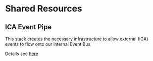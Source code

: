 # Shared Resources

## ICA Event Pipe

This stack creates the necessary infrastructure to allow external (ICA) events to flow onto our internal Event Bus.

Details see [here](../../lib/workload/stateful/ica_event_pipe/README.md)
